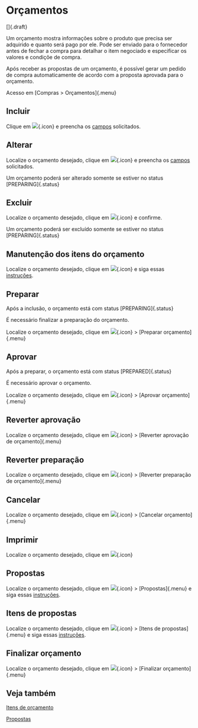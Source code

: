 # Orçamentos

[]{.draft}

Um orçamento mostra informações sobre o produto que precisa ser adquirido e quanto será pago por ele. Pode ser enviado para o fornecedor antes de fechar a compra para detalhar o item negociado e especificar os valores e condiçõe de compra.

Após receber as propostas de um orçamento, é possível gerar um pedido de compra automaticamente de acordo com a proposta aprovada para o orçamento.

Acesso em [Compras > Orçamentos]{.menu}

## Incluir

Clique em ![](https://static.zenerp.app.br/icons/action-create.svg){.icon} e preencha os [campos](quote-edit) solicitados.

## Alterar

Localize o orçamento desejado, clique em ![](https://static.zenerp.app.br/icons/action-update.svg){.icon} e preencha os [campos](quote-edit) solicitados.

Um orçamento poderá ser alterado somente se estiver no status [PREPARING]{.status}

## Excluir

Localize o orçamento desejado, clique em ![](https://static.zenerp.app.br/icons/action-delete.svg){.icon} e confirme.

Um orçamento poderá ser excluído somente se estiver no status [PREPARING]{.status}

## Manutenção dos itens do orçamento

Localize o orçamento desejado, clique em ![](https://static.zenerp.app.br/icons/purchase/quoteItem.svg){.icon} e siga essas [instruções](quoteItem).

## Preparar

Após a inclusão, o orçamento está com status [PREPARING]{.status}

É necessário finalizar a preparação do orçamento.

Localize o orçamento desejado, clique em ![](https://static.zenerp.app.br/icons/action-forward.svg){.icon} >  [Preparar orçamento]{.menu}

## Aprovar

Após a preparar, o orçamento está com status [PREPARED]{.status}

É necessário aprovar o orçamento.

Localize o orçamento desejado, clique em ![](https://static.zenerp.app.br/icons/action-forward.svg){.icon} >  [Aprovar orçamento]{.menu}

## Reverter aprovação

Localize o orçamento desejado, clique em ![](https://static.zenerp.app.br/icons/action-forward.svg){.icon} > [Reverter aprovação de orçamento]{.menu}

## Reverter preparação

Localize o orçamento desejado, clique em ![](https://static.zenerp.app.br/icons/action-forward.svg){.icon} > [Reverter preparação de orçamento]{.menu}

## Cancelar

Localize o orçamento desejado, clique em ![](https://static.zenerp.app.br/icons/action-forward.svg){.icon} > [Cancelar orçamento]{.menu}

## Imprimir

Localize o orçamento desejado, clique em ![](https://static.zenerp.app.br/icons/action-print.svg){.icon}

## Propostas

Localize o orçamento desejado, clique em ![](https://static.zenerp.app.br/icons/action-more-tr.svg){.icon} > [Propostas]{.menu} e siga essas [instruções](proposal).

## Itens de propostas

Localize o orçamento desejado, clique em ![](https://static.zenerp.app.br/icons/action-more-tr.svg){.icon} > [Itens de propostas]{.menu} e siga essas [instruções](proposalItem).

## Finalizar orçamento

Localize o orçamento desejado, clique em ![](https://static.zenerp.app.br/icons/action-forward.svg){.icon} > [Finalizar orçamento]{.menu}

## Veja também

[Itens de orçamento](quoteItem)

[Propostas](proposal)
